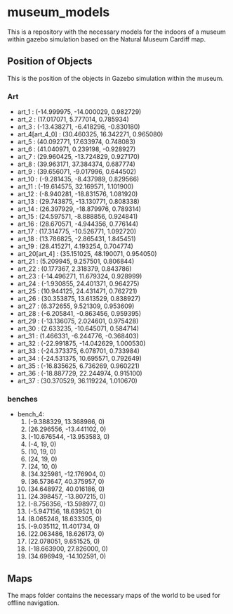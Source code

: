# museum_models
This is a repository with the necessary models for the indoors of a museum within gazebo simulation based on the Natural Museum Cardiff map.

## Position of Objects
This is the position of the objects in Gazebo simulation within the museum.
### Art
- art_1 : (-14.999975, -14.000029, 0.982729)
- art_2 : (17.017071, 5.777014, 0.785934)
- art_3 : (-13.438271, -6.418296, -0.830180)
- art_4[art_4_0] : (30.460325, 16.342271, 0.965080)
- art_5 : (40.092771, 17.633974, 0.748083)
- art_6 : (41.040971, 0.239198, -0.928927)
- art_7 : (29.960425, -13.724829, 0.927170)
- art_8 : (39.963171, 37.384374, 0.687774)
- art_9 : (39.656071, -9.017996, 0.644502)
- art_10 : (-9.281435, -8.437989, 0.829566)
- art_11 : (-19.614575, 32.169571, 1.101900)
- art_12 : (-8.940281, -18.831576, 1.081920)
- art_13 : (29.743875, -13.130771, 0.808338)
- art_14 : (26.397929, -18.879976, 0.789314)
- art_15 : (24.597571, -8.888856, 0.924841)
- art_16 : (28.670571, -4.944356, 0.776144)
- art_17 : (17.314775, -10.526771, 1.092720)
- art_18 : (13.786825, -2.865431, 1.845451)
- art_19 : (28.415271, 4.193254, 0.704774)
- art_20[art_4] : (35.151025, 48.190071, 0.954050)
- art_21 : (5.209945, 9.257501, 0.806844)
- art_22 : (0.177367, 2.318379, 0.843786)
- art_23 : (-14.496271, 11.679324, 0.928999)
- art_24 : (-1.930855, 24.401371, 0.964275)
- art_25 : (10.944125, 24.431471, 0.762721)
- art_26 : (30.353875, 13.613529, 0.838927)
- art_27 : (6.372655, 9.521309, 0.953609)
- art_28 : (-6.205841, -0.863456, 0.959395)
- art_29 : (-13.136075, 2.024601, 0.975428)
- art_30 : (2.633235, -10.645071, 0.584714)
- art_31 : (1.466331, -6.244776, -0.368403)
- art_32 : (-22.991875, -14.042629, 1.000530)
- art_33 : (-24.373375, 6.078701, 0.733984)
- art_34 : (-24.531375, 10.695571, 0.792649)
- art_35 : (-16.835625, 6.736269, 0.960221)
- art_36 : (-18.887729, 22.244974, 0.915100)
- art_37 : (30.370529, 36.119224, 1.010670)

### benches
- bench_4:
  1. (-9.388329, 13.368986, 0)
  1. (26.296556, -13.441102, 0)
  1. (-10.676544, -13.953583, 0)
  1. (-4, 19, 0)
  1. (10, 19, 0)
  1. (24, 19, 0)
  1. (24, 10, 0)
  1. (34.325981, -12.176904, 0)
  1. (36.573647, 40.375957, 0)
  1. (34.648972, 40.016186, 0)
  1. (24.398457, -13.807215, 0)
  1. (-8.756356, -13.598977, 0)
  1. (-5.947156, 18.639521, 0)
  1. (8.065248, 18.633305, 0)
  1. (-9.035112, 11.401734, 0)
  1. (22.063486, 18.626173, 0)
  1. (22.078051, 9.651525, 0)
  1. (-18.663900, 27.826000, 0)
  1. (34.696949, -14.102591, 0)
  
## Maps
The maps folder contains the necessary maps of the world to be used for offline navigation.
 
